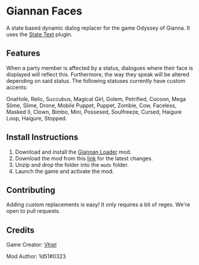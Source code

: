 # Giannan Faces
A state based dynamic dialog replacer for the game Odyssey of Gianna. It uses the [State Text](https://github.com/1d51/state-text) plugin.

## Features

When a party member is affected by a status, dialogues where their face is displayed will reflect this. Furthermore, the way they speak will be altered depending on said status. The following statuses currently have custom accents:

OnaHole, Relic, Succubus, Magical Girl, Golem, Petrified, Cocoon, Mega Slime, Slime, Drone, Mobile Puppet, Puppet, Zombie, Cow, Faceless, Masked II, Clown, Bimbo, Mini, Possesed, Soulfreeze, Cursed, Haigure Loop, Haigure, Stopped. 

## Install Instructions

1. Download and install the [Giannan Loader](https://github.com/giannan-mods/giannan-loader) mod.
2. Download the mod from this [link](https://github.com/giannan-mods/giannan-faces/archive/refs/heads/main.zip) for the latest changes.
3. Unzip and drop the folder into the `mods` folder.
4. Launch the game and activate the mod.

## Contributing

Adding custom replacements is easy! It only requires a bit of regex. We're open to pull requests.

## Credits

Game Creator: [Vhiel](https://twitter.com/shvhiel)

Mod Author: 1d51#0323
